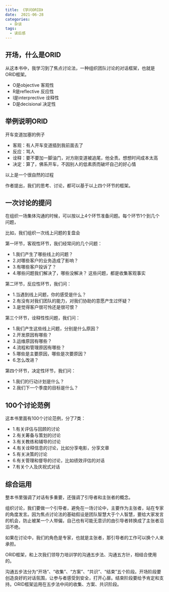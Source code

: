 ```yaml
---
title: 《学问ORID》
date:  2021-06-28
categories:
  - 杂谈
tags:
  - 读后感
---
```


## 开场，什么是ORID
从这本书中，我学习到了焦点讨论法，一种组织团队讨论的对话框架，也就是ORID框架。
- O是objective 客观性
- R是reflective 反应性
- I是interprective 诠释性
- D是decisional 决定性

## 举例说明ORID
开车变道加塞的例子
- 客观：有人开车变道插到我前面去了
- 反应：骂人
- 诠释：要不要加一脚油门，对方刚变道被追尾，他全责。想想时间成本太高
- 决定：算了，佛系开车，不因别人的低素质而破坏自己的好心情

以上是一个很自然的过程

作者提出，我们的思考、讨论，都可以基于以上四个环节的框架。

## 一次讨论的提问
在组织一场集体沟通的时候，可以按以上4个环节准备问题。每个环节1个到几个问题，

比如，我们组织一次线上问题的复盘会

第一环节，客观性环节，我们经常问的几个问题：
- 1.我们产生了哪些线上的问题？
- 2.对哪些客户的业务造成了影响？
- 3.有哪些客户投诉了？
- 4.哪些问题我们解决了，哪些没解决？
这些问题，都是收集客观事实

第二环节，反应性环节，我们问：
- 1.当遇到线上问题，你的感受是什么？
- 2.有没有对我们团队的能力，对我们协助的意愿产生过怀疑？
- 3.是觉得客户很可怜还是很可恨？

第三个环节，诠释性性问题，我们问：
- 1.我们产生这些线上问题，分别是什么原因？
- 2.开发原因有哪些？
- 3.运维原因有哪些？
- 4.流程和管理原因有哪些？
- 5.哪些是主要原因，哪些是次要原因？
- 6.怎么改进？

第四个环节，决定性环节，我们问：
- 1.我们的行动计划是什么？
- 2.我们下一个季度的目标是什么？

## 100个讨论范例

这本书里面有100个讨论范例，分了7类：
- 1.有关评估与回顾的讨论
- 2.有关筹备与策划的讨论
- 3.有关教练和辅导的讨论
- 4.有关诠释信息的讨论，比如分享电影，分享文章
- 5.有关决策的讨论
- 6.有关管理和督导的讨论，比如绩效评估的对话
- 7.有关个人及庆祝式对话

## 综合运用

整本书里强调了对话有多重要，还强调了引导者和主张者的概念。

组织讨论，我们要做一个引导者，避免在一场讨论中，主要作为主张者，站在专家的角度发言。因为焦点讨论法的基础假设是团队智慧大于个人智慧，要给大家发言的机会，防止被某一个人带偏，自己也有可能无意识的由引导者转换成了主张者滔滔不绝。

如果在讨论中，我们的角色是专家，也就是主张者，那引导者的工作可以换个人来承担。

ORID框架，和上次我们领导力培训学的沟通五步法、沟通五方针，相结合使用的。

沟通五步法分为“开场”、“收集”、“方案”、“共识”、“结束”五个阶段。开场阶段要创造良好的对话氛围，让参与者感受到安全，打开心扉。结束阶段要给予肯定和支持。ORID框架运用在五步法中间的收集、方案、共识阶段。
